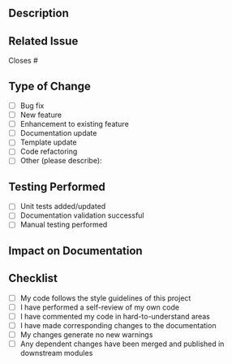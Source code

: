## Description
<!-- Provide a brief description of the changes in this pull request -->

## Related Issue
<!-- Link to the related issue(s) -->
Closes #

## Type of Change
<!-- Select the type of change by putting an x in the box -->
- [ ] Bug fix
- [ ] New feature
- [ ] Enhancement to existing feature
- [ ] Documentation update
- [ ] Template update
- [ ] Code refactoring
- [ ] Other (please describe):

## Testing Performed
<!-- Describe the testing you have performed -->
- [ ] Unit tests added/updated
- [ ] Documentation validation successful
- [ ] Manual testing performed

## Impact on Documentation
<!-- Describe how these changes impact the documentation structure, workflow, or output -->

## Checklist
<!-- Make sure these items are completed before submitting your PR -->
- [ ] My code follows the style guidelines of this project
- [ ] I have performed a self-review of my own code
- [ ] I have commented my code in hard-to-understand areas
- [ ] I have made corresponding changes to the documentation
- [ ] My changes generate no new warnings
- [ ] Any dependent changes have been merged and published in downstream modules